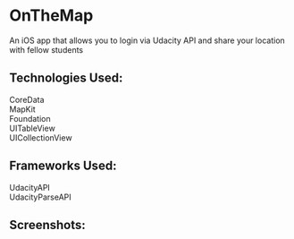 # OnTheMap
An iOS app that allows you to login via Udacity API and share your location with fellow students

## Technologies Used:
CoreData <br>
MapKit <br>
Foundation <br>
UITableView <br>
UICollectionView <br>

## Frameworks Used:
UdacityAPI <br>
UdacityParseAPI <br>

## Screenshots:

